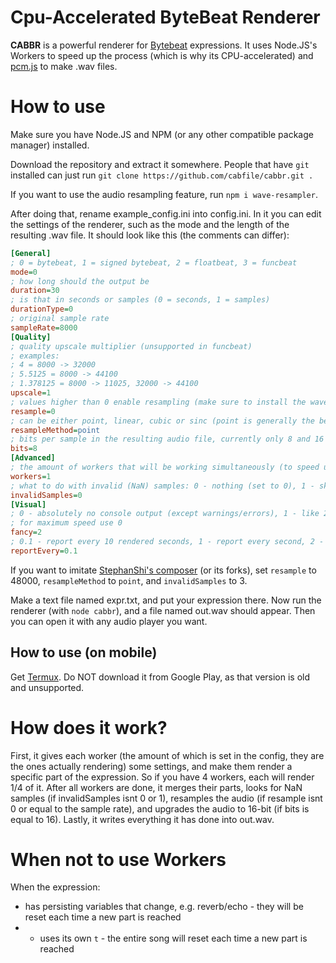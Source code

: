 # Cpu-Accelerated ByteBeat Renderer
**CABBR** is a powerful renderer for [Bytebeat](http://canonical.org/~kragen/bytebeat/) expressions. It uses Node.JS's Workers to speed up the process (which is why its CPU-accelerated) and [pcm.js](https://github.com/pdeschen/pcm.js/) to make .wav files.
# How to use
Make sure you have Node.JS and NPM (or any other compatible package manager) installed.

Download the repository and extract it somewhere. People that have `git` installed can just run `git clone https://github.com/cabfile/cabbr.git .`

If you want to use the audio resampling feature, run `npm i wave-resampler`.

After doing that, rename example_config.ini into config.ini. In it you can edit the settings of the renderer, such as the mode and the length of the resulting .wav file. It should look like this (the comments can differ):
```ini
[General]
; 0 = bytebeat, 1 = signed bytebeat, 2 = floatbeat, 3 = funcbeat
mode=0
; how long should the output be
duration=30
; is that in seconds or samples (0 = seconds, 1 = samples)
durationType=0
; original sample rate
sampleRate=8000
[Quality]
; quality upscale multiplier (unsupported in funcbeat)
; examples:
; 4 = 8000 -> 32000
; 5.5125 = 8000 -> 44100
; 1.378125 = 8000 -> 11025, 32000 -> 44100
upscale=1
; values higher than 0 enable resampling (make sure to install the wave-resampler package), this is the target sample rate (upscale is not ignored)
resample=0
; can be either point, linear, cubic or sinc (point is generally the best, for sine waves and such use linear)
resampleMethod=point
; bits per sample in the resulting audio file, currently only 8 and 16 are supported (16 is slightly broken)
bits=8
[Advanced]
; the amount of workers that will be working simultaneously (to speed up the process), or to use every core in the system enter "max" (without quotes)
workers=1
; what to do with invalid (NaN) samples: 0 - nothing (set to 0), 1 - skip, 2 - end the audio, 3 - repeat last sample
invalidSamples=0
[Visual]
; 0 - absolutely no console output (except warnings/errors), 1 - like 2 but with no progress bar or worker status, 2 - default
; for maximum speed use 0
fancy=2
; 0.1 - report every 10 rendered seconds, 1 - report every second, 2 - report every half second, etc. ignored when fancy != 2
reportEvery=0.1
```
If you want to imitate [StephanShi's composer](https://github.com/SthephanShinkufag/bytebeat-composer) (or its forks), set `resample` to 48000, `resampleMethod` to `point`, and `invalidSamples` to 3.

Make a text file named expr.txt, and put your expression there. Now run the renderer (with `node cabbr`), and a file named out.wav should appear. Then you can open it with any audio player you want.
## How to use (on mobile)
Get [Termux](https://f-droid.org/ru/packages/com.termux/). Do NOT download it from Google Play, as that version is old and unsupported.
# How does it work?
First, it gives each worker (the amount of which is set in the config, they are the ones actually rendering) some settings, and make them render a specific part of the expression. So if you have 4 workers, each will render 1/4 of it. After all workers are done, it merges their parts, looks for NaN samples (if invalidSamples isnt 0 or 1), resamples the audio (if resample isnt 0 or equal to the sample rate), and upgrades the audio to 16-bit (if bits is equal to 16). Lastly, it writes everything it has done into out.wav.
# When not to use Workers
When the expression:
* has persisting variables that change, e.g. reverb/echo - they will be reset each time a new part is reached
* * uses its own `t` - the entire song will reset each time a new part is reached
